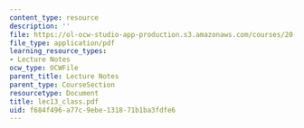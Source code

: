 ```yaml
---
content_type: resource
description: ''
file: https://ol-ocw-studio-app-production.s3.amazonaws.com/courses/20-462j-molecular-principles-of-biomaterials-spring-2006/f684f496a77c9ebe131871b1ba3fdfe6_lec13_class.pdf
file_type: application/pdf
learning_resource_types:
- Lecture Notes
ocw_type: OCWFile
parent_title: Lecture Notes
parent_type: CourseSection
resourcetype: Document
title: lec13_class.pdf
uid: f684f496-a77c-9ebe-1318-71b1ba3fdfe6
---
```

